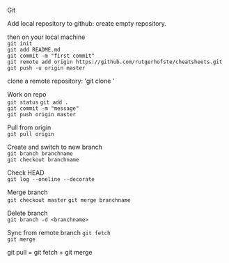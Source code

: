 Git 


Add local repository to github:
create empty repository. 

then on your local machine  
`git init`  
`git add README.md`  
`git commit -m "first commit"`  
`git remote add origin https://github.com/rutgerhofste/cheatsheets.git`  
`git push -u origin master`  

clone a remote repository:
'git clone <HTTPS or SSH from Github>'  

Work on repo  
`git status`
`git add .`  
`git commit -m "message"`  
`git push origin master`

Pull from origin  
`git pull origin`

Create and switch to new branch  
`git branch branchname`  
`git checkout branchname`  

Check HEAD  
`git log --oneline --decorate`

Merge branch  
`git checkout master`
`git merge branchname`  

Delete branch  
`git branch -d <branchname>`

Sync from remote branch 
`git fetch`   
`git merge`  

git pull = git fetch + git merge



